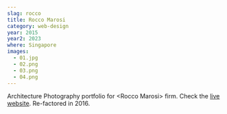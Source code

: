 ```yaml
---
slag: rocco
title: Rocco Marosi
category: web-design
year: 2015
year2: 2023
where: Singapore
images:
  - 01.jpg
  - 02.png
  - 03.png
  - 04.png
---
```


Architecture Photography portfolio for &lt;Rocco Marosi&gt; firm.
Check the [live website](https://roccomarosi.com?source=rokma.com).
Re-factored in 2016.
